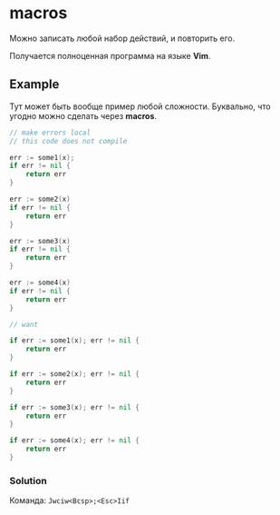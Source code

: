 # macros

Можно записать любой набор действий, и повторить его.

Получается полноценная программа на языке **Vim**.

## Example

Тут может быть вообще пример любой сложности. Буквально, что
угодно можно сделать через **macros**.

```go
// make errors local
// this code does not compile

err := some1(x); 
if err != nil {
    return err
}

err := some2(x)
if err != nil {
    return err
}

err := some3(x)
if err != nil {
    return err
}

err := some4(x)
if err != nil {
    return err
}

// want 

if err := some1(x); err != nil {
    return err
}

if err := some2(x); err != nil {
    return err
}

if err := some3(x); err != nil {
    return err
}

if err := some4(x); err != nil {
    return err
}
```

### Solution

Команда: `Jwciw<Bcsp>;<Esc>Iif`
